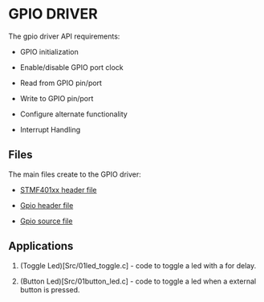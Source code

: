 # GPIO DRIVER

The gpio driver API requirements:

* GPIO initialization

* Enable/disable GPIO port clock

* Read from GPIO pin/port 

* Write to GPIO pin/port

* Configure alternate functionality

* Interrupt Handling

## Files

The main files create to the GPIO driver:

* [STMF401xx header file](drivers/Inc/stm32f401xx.h)

* [Gpio header file](drivers/Inc/gpio.h)

* [Gpio source file](drivers/Src/gpio.c)

## Applications

1. (Toggle Led)[Src/01led_toggle.c] - code to toggle a led with a for delay.

2. (Button Led)[Src/01button_led.c] - code to toggle a led when a external button is pressed.

